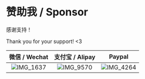 # 赞助我 / Sponsor

感谢支持！

Thank you for your support! <3

| 微信 / Wechat    |  支付宝 / Alipay | Paypal |
:-------------------------:|:-------------------------:|:-------------------------:
 ![IMG_1637](https://user-images.githubusercontent.com/68590232/236100754-21720d63-c0ec-414b-99e4-7602b5aba677.JPG) | ![IMG_9570](https://user-images.githubusercontent.com/68590232/223463950-f7276ef8-0198-4070-8541-697ec25e5b9a.png) | ![IMG_4264](https://github.com/EvanNotFound/EvanNotFound/assets/68590232/571d509a-27b0-4675-9df2-25192fe7c4e1)

